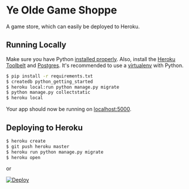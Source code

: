 # Ye Olde Game Shoppe

A game store, which can easily be deployed to Heroku.

## Running Locally

Make sure you have Python [installed properly](http://install.python-guide.org). Also, install the [Heroku Toolbelt](https://toolbelt.heroku.com/) and [Postgres](https://devcenter.heroku.com/articles/heroku-postgresql#local-setup). It's recommended to use a [virtualenv](http://docs.python-guide.org/en/latest/dev/virtualenvs/) with Python.

```sh
$ pip install -r requirements.txt
$ createdb python_getting_started
$ heroku local:run python manage.py migrate
$ python manage.py collectstatic
$ heroku local
```

Your app should now be running on [localhost:5000](http://localhost:5000/).

## Deploying to Heroku

```sh
$ heroku create
$ git push heroku master
$ heroku run python manage.py migrate
$ heroku open
```
or

[![Deploy](https://www.herokucdn.com/deploy/button.png)](https://heroku.com/deploy)
